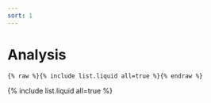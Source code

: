 ```yaml
---
sort: 1
---
```


# Analysis

```
{% raw %}{% include list.liquid all=true %}{% endraw %}
```

{% include list.liquid all=true %}

